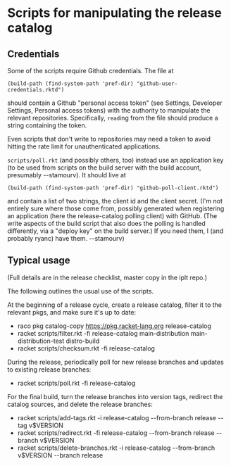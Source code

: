 # Scripts for manipulating the release catalog

## Credentials

Some of the scripts require Github credentials. The file at 

    (build-path (find-system-path 'pref-dir) "github-user-credentials.rktd")

should contain a Github "personal access token" (see Settings, Developer
Settings, Personal access tokens) with the authority to manipulate the
relevant repositories. Specifically, `read`ing from the file should produce
a string containing the token.

Even scripts that don't write to repositories may need a token to
avoid hitting the rate limit for unauthenticated applications.

`scripts/poll.rkt` (and possibly others, too) instead use an application key
(to be used from scripts on the build server with the build account,
presumably --stamourv). It should live at

    (build-path (find-system-path 'pref-dir) "github-poll-client.rktd")

and contain a list of two strings, the client id and the client secret.
(I'm not entirely sure where those come from, possibly generated when
registering an application (here the release-catalog polling client)
with GitHub. (The write aspects of the build script that also does the
polling is handled differently, via a "deploy key" on the build server.)
If you need them, I (and probably ryanc) have them. --stamourv)

## Typical usage

(Full details are in the release checklist, master copy in the iplt repo.)

The following outlines the usual use of the scripts.

At the beginning of a release cycle, create a release catalog, filter
it to the relevant pkgs, and make sure it's up to date:

- raco pkg catalog-copy https://pkg.racket-lang.org release-catalog
- racket scripts/filter.rkt -fi release-catalog main-distribution main-distribution-test distro-build
- racket scripts/checksum.rkt -fi release-catalog

During the release, periodically poll for new release branches and
updates to existing release branches:

- racket scripts/poll.rkt -fi release-catalog

For the final build, turn the release branches into version tags,
redirect the catalog sources, and delete the release branches:

- racket scripts/add-tags.rkt -i release-catalog --from-branch release --tag v$VERSION
- racket scripts/redirect.rkt -fi release-catalog --from-branch release --branch v$VERSION
- racket scripts/delete-branches.rkt -i release-catalog --from-branch v$VERSION --branch release
